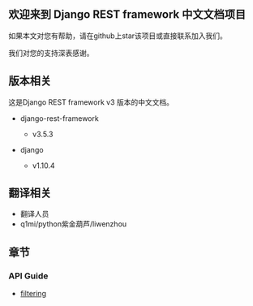 ## 欢迎来到 Django REST framework 中文文档项目


如果本文对您有帮助，请在github上star该项目或直接联系加入我们。


我们对您的支持深表感谢。


## 版本相关

这是Django REST framework v3 版本的中文文档。

* django-rest-framework
  * v3.5.3
  
* django
  * v1.10.4


## 翻译相关

* 翻译人员
* q1mi/python紫金葫芦/liwenzhou

## 章节


### API Guide

* [filtering](Django-REST-framework-documentation/api-guide/filtering.md)

